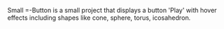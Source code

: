 Small =-Button is a small project that displays a button 'Play' with hover effects including shapes like cone, sphere, torus, icosahedron.
